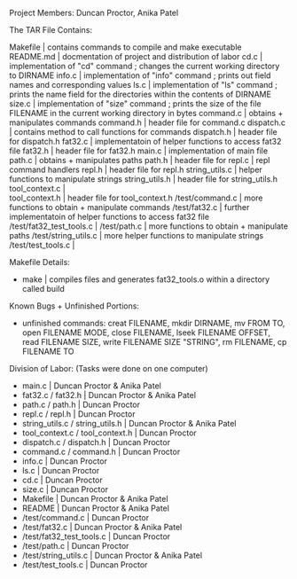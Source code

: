 Project Members: Duncan Proctor, Anika Patel

The TAR File Contains:

Makefile                 | contains commands to compile and make executable
README.md                | docmentation of project and distribution of labor
cd.c                     | implementation of "cd" command ; changes the current working directory to DIRNAME 
info.c                   | implementation of "info" command ; prints out field names and corresponding values
ls.c                     | implementation of "ls" command ; prints the name field for the directories within the contents of DIRNAME
size.c                   | implementation of "size" command ; prints the size of the file FILENAME in the current working directory in bytes
command.c                | obtains + manipulates commands
command.h                | header file for command.c
dispatch.c               | contains method to call functions for commands
dispatch.h               | header file for dispatch.h
fat32.c                  | implementatoin of helper functions to access fat32 file
fat32.h                  | header file for fat32.h
main.c                   | implementation of main file 
path.c                   | obtains + manipulates paths
path.h                   | header file for
repl.c                   | repl command handlers
repl.h                   | header file for repl.h
string_utils.c           | helper functions to manipulate strings
string_utils.h           | header file for string_utils.h
tool_context.c           |  
tool_context.h           | header file for tool_context.h
/test/command.c          | more functions to obtain + manipulate commands
/test/fat32.c            | further implementatoin of helper functions to access fat32 file
/test/fat32_test_tools.c | 
/test/path.c             | more functions to obtain + manipulate paths
/test/string_utils.c     | more helper functions to manipulate strings
/test/test_tools.c       | 

Makefile Details:
- make         | compiles files and generates fat32_tools.o within a directory called build

Known Bugs + Unfinished Portions:
- unfinished commands: creat FILENAME, mkdir DIRNAME, mv FROM TO, open FILENAME MODE, close FILENAME, lseek FILENAME OFFSET, read FILENAME SIZE, write FILENAME SIZE "STRING", rm FILENAME, cp FILENAME TO

Division of Labor: (Tasks were done on one computer)

- main.c | Duncan Proctor & Anika Patel
- fat32.c / fat32.h | Duncan Proctor & Anika Patel
- path.c / path.h | Duncan Proctor
- repl.c / repl.h | Duncan Proctor
- string_utils.c / string_utils.h | Duncan Proctor & Anika Patel
- tool_context.c / tool_context.h | Duncan Proctor
- dispatch.c / dispatch.h | Duncan Proctor
- command.c / command.h | Duncan Proctor
- info.c | Duncan Proctor
- ls.c | Duncan Proctor
- cd.c | Duncan Proctor
- size.c | Duncan Proctor
- Makefile | Duncan Proctor & Anika Patel
- README | Duncan Proctor & Anika Patel
- /test/command.c          | Duncan Proctor
- /test/fat32.c            | Duncan Proctor & Anika Patel
- /test/fat32_test_tools.c | Duncan Proctor
- /test/path.c             | Duncan Proctor
- /test/string_utils.c     | Duncan Proctor & Anika Patel
- /test/test_tools.c       | Duncan Proctor



 
